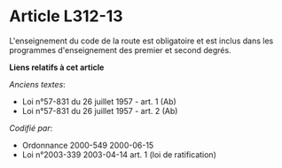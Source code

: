 # Article L312-13

L'enseignement du code de la route est obligatoire et est inclus dans les programmes d'enseignement des premier et second
degrés.

**Liens relatifs à cet article**

_Anciens textes_:

  - Loi n°57-831 du 26 juillet 1957 - art. 1 (Ab)
  - Loi n°57-831 du 26 juillet 1957 - art. 2 (Ab)

_Codifié par_:

  - Ordonnance 2000-549 2000-06-15
  - Loi n°2003-339 2003-04-14 art. 1 (loi de ratification)
